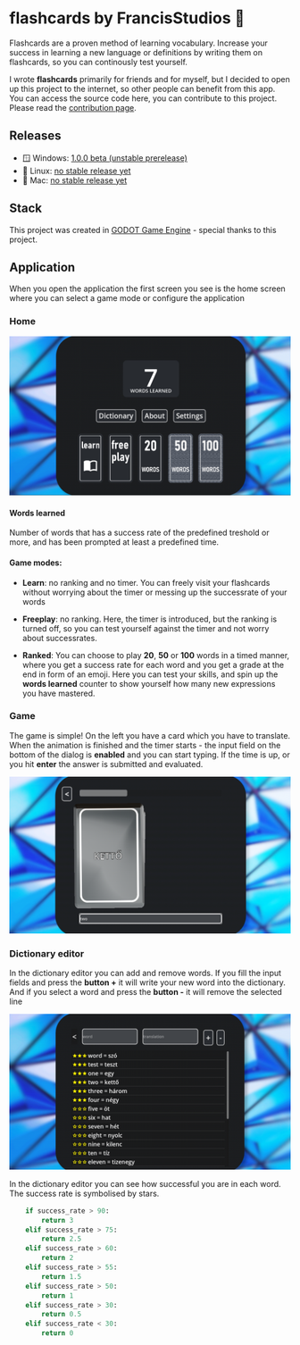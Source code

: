 # flashcards by FrancisStudios 🎴

Flashcards are a proven method of learning vocabulary. Increase your success in learning a new language or definitions by writing them on flashcards, so you can continously test yourself. 

I wrote **flashcards** primarily for friends and for myself, but I decided to open up this project to the internet, so other people can benefit from this app. You can access the source code here, you can contribute to this project. Please read the [contribution page](./docs/contributing.md).

## Releases

- 🪟 Windows: [1.0.0 beta (unstable prerelease)](./Release/)
- 🐧 Linux: [no stable release yet]()
- 🍎 Mac: [no stable release yet]()

## Stack
This project was created in [GODOT Game Engine](https://godotengine.org/) - special thanks to this project.

## Application

When you open the application the first screen you see is the home screen where you can select a game mode or configure the application

### Home

![](./docs/img/home.png)

#### Words learned

Number of words that has a success rate of the predefined treshold or more, and has been prompted at least a predefined time.

#### Game modes:

- **Learn**: no ranking and no timer. You can freely visit your flashcards without worrying about the timer or messing up the successrate of your words

- **Freeplay**: no ranking. Here, the timer is introduced, but the ranking is turned off, so you can test yourself against the timer and not worry about successrates.

- **Ranked**: You can choose to play **20**, **50** or **100** words in a timed manner, where you get a success rate for each word and you get a grade at the end in form of an emoji. Here you can test your skills, and spin up the **words learned** counter to show yourself how many new expressions you have mastered.

### Game

The game is simple! On the left you have a card which you have to translate. When the animation is finished and the timer starts - the input field on the bottom of the dialog is **enabled** and you can start typing. If the time is up, or you hit **enter** the answer is submitted and evaluated.

![](./docs/img/game.png)

### Dictionary editor

In the dictionary editor you can add and remove words. If you fill the input fields and press the **button +** it will write your new word into the dictionary. And if you select a word and press the **button -** it will remove the selected line

![](./docs/img/dictionary-editor.png)

In the dictionary editor you can see how successful you are in each word. The success rate is symbolised by stars. 

```py
	if success_rate > 90:
		return 3
	elif success_rate > 75:
		return 2.5
	elif success_rate > 60:
		return 2
	elif success_rate > 55:
		return 1.5
	elif success_rate > 50:
		return 1
	elif success_rate > 30:
		return 0.5
	elif success_rate < 30:
		return 0
```